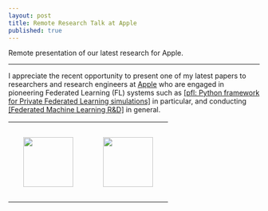```yaml
---
layout: post
title: Remote Research Talk at Apple
published: true
---
```


Remote presentation of our latest research for Apple.


---

I appreciate the recent opportunity to present one of my latest papers to researchers and research engineers at [Apple](https://www.apple.com/) who are engaged in pioneering Federated Learning (FL) systems such as [[pfl: Python framework for Private Federated Learning simulations]](https://github.com/apple/pfl-research) in particular, 
and conducting [[Federated Machine Learning R&D]](https://machinelearning.apple.com/research?page=1&q=federated+learning) in general.

<table style="text-align:center;">
<tr>
<td style="padding:30px;text-align:center;vertical-align:middle;"> <img height="100px" src="https://burlachenkok.github.io/materials/KAUST-logo.svg"/> </td>
<td style="padding:30px;text-align:center;vertical-align:middle;"> <img height="100px" src="https://burlachenkok.github.io/materials/Apple_logo_black.svg"/> </td>
</tr>
</table>
